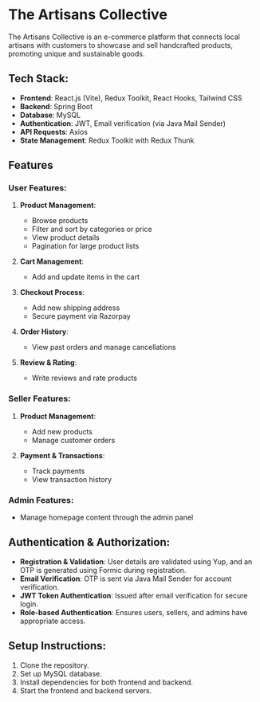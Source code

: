 # The Artisans Collective

The Artisans Collective is an e-commerce platform that connects local artisans with customers to showcase and sell handcrafted products, promoting unique and sustainable goods.

## Tech Stack:
- **Frontend**: React.js (Vite), Redux Toolkit, React Hooks, Tailwind CSS
- **Backend**: Spring Boot
- **Database**: MySQL
- **Authentication**: JWT, Email verification (via Java Mail Sender)
- **API Requests**: Axios
- **State Management**: Redux Toolkit with Redux Thunk

## Features

### User Features:
1. **Product Management**:
   - Browse products
   - Filter and sort by categories or price
   - View product details
   - Pagination for large product lists

2. **Cart Management**:
   - Add and update items in the cart

3. **Checkout Process**:
   - Add new shipping address
   - Secure payment via Razorpay

4. **Order History**:
   - View past orders and manage cancellations

5. **Review & Rating**:
   - Write reviews and rate products

### Seller Features:
1. **Product Management**:
   - Add new products
   - Manage customer orders

2. **Payment & Transactions**:
   - Track payments
   - View transaction history

### Admin Features:
- Manage homepage content through the admin panel

## Authentication & Authorization:
- **Registration & Validation**: User details are validated using Yup, and an OTP is generated using Formic during registration.
- **Email Verification**: OTP is sent via Java Mail Sender for account verification.
- **JWT Token Authentication**: Issued after email verification for secure login.
- **Role-based Authentication**: Ensures users, sellers, and admins have appropriate access.

## Setup Instructions:
1. Clone the repository.
2. Set up MySQL database.
3. Install dependencies for both frontend and backend.
4. Start the frontend and backend servers.


